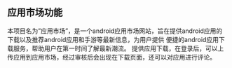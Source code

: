 应用市场功能
----------------------------
本项目名为”应用市场”，是一个android应用市场网站，旨在提供android应用的下载以及推荐android应用和手游等最新信息，为用户提供 便捷的android应用下载服务，帮助用户在第一时间了解最新潮流。
提供应用下载，在登录后，可以上传应用到应用市场，经过审核后会出现在下载页面，还可以对应用进行评论。
